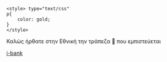 <!DOCTYPE html>
<html>
<head>
    
</head>
<body>
    
    <style> type="text/css"
    p{
        color: gold;
    }
    </style>
   
   <p> Καλώς ήρθατε στην Εθνική την τράπεζα 🏦 που εμπιστεύεται </p>
   <a href="www.google.com " >i-bank </a>
   
</body>
</html>
